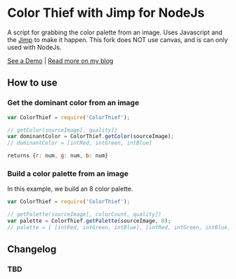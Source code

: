 # Color Thief with Jimp for NodeJs

A script for grabbing the color palette from an image. Uses Javascript and the [Jimp](https://github.com/oliver-moran/jimp) to make it happen.
This fork does NOT use canvas, and is can only used with NodeJs.

[See a Demo](http://lokeshdhakar.com/projects/color-thief) | [Read more on my blog](http://lokeshdhakar.com/color-thief)


## How to use

### Get the dominant color from an image
```js
var ColorThief = require('ColorThief');

// getColor(sourceImage[, quality])
var dominantColor = ColorThief.getColor(sourceImage);
// dominantColor = [intRed, intGreen, intBlue]
```

```js
returns {r: num, g: num, b: num}
```

### Build a color palette from an image

In this example, we build an 8 color palette.

```js
var ColorThief = require('ColorThief');

// getPalette(sourceImage[, colorCount, quality])
var palette = ColorThief.getPalette(sourceImage, 8);
// palette = [ [intRed, intGreen, intBlue], [intRed, intGreen, intBlue], ... ]
```

## Changelog

### TBD
